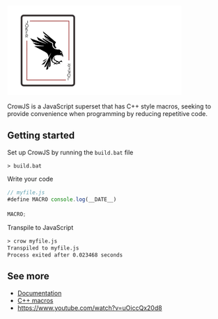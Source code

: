 <img src="resources/logo-big.png" width=400>

CrowJS is a JavaScript superset that has C++ style macros, seeking to provide convenience when programming by reducing repetitive code.


## Getting started
Set up CrowJS by running the `build.bat` file
```batch
> build.bat
```

Write your code
```javascript
// myfile.js
#define MACRO console.log(__DATE__)

MACRO;
```

Transpile to JavaScript
```batch
> crow myfile.js
Transpiled to myfile.js
Process exited after 0.023468 seconds
```


## See more
- [Documentation](documentation.md)
- [C++ macros](https://www.geeksforgeeks.org/cpp-macros/)
- https://www.youtube.com/watch?v=uOiccQx20d8